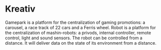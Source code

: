 # Kreativ
Gamepark is a platform for the centralization of gaming promotions: a carousel, a race track of 22 cars and a Ferris wheel.
Robot is a platform for the centralization of mashin-robots: a privods, internal controller, remote control, light and sound sensors. The robot can be controlled from a distance. It will deliver data on the state of its environment from a distance.  
